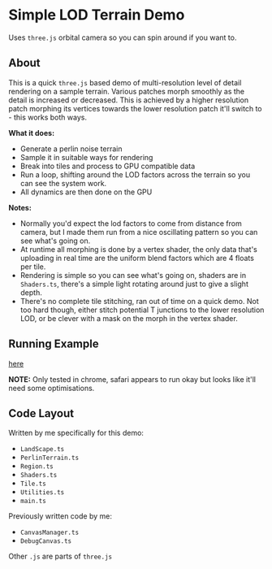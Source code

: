Simple LOD Terrain Demo
=======================

Uses `three.js` orbital camera so you can spin around if you want to.


About
-----

This is a quick `three.js` based demo of multi-resolution level of detail rendering on a sample terrain. Various patches morph smoothly as the detail is increased or decreased. This is achieved by a higher resolution patch morphing its vertices towards the lower resolution patch it'll switch to - this works both ways.


**What it does:**

- Generate a perlin noise terrain
- Sample it in suitable ways for rendering
- Break into tiles and process to GPU compatible data
- Run a loop, shifting around the LOD factors across the terrain so you can see the system work.
- All dynamics are then done on the GPU


**Notes:**

- Normally you'd expect the lod factors to come from distance from camera, but I made them run from a nice oscillating pattern so you can see what's going on.
- At runtime all morphing is done by a vertex shader, the only data that's uploading in real time are the uniform blend factors which are 4 floats per tile.
- Rendering is simple so you can see what's going on, shaders are in `Shaders.ts`, there's a simple light rotating around just to give a slight depth.
- There's no complete tile stitching, ran out of time on a quick demo. Not too hard though, either stitch potential T junctions to the lower resolution LOD, or be clever with a mask on the morph in the vertex shader.



Running Example
---------------

[here]( https://logicformation.com/terrain/main.html )

**NOTE:** Only tested in chrome, safari appears to run okay but looks like it'll need some optimisations.



Code Layout
-----------

 Written by me specifically for this demo:

- `LandScape.ts`
- `PerlinTerrain.ts`
- `Region.ts`
- `Shaders.ts`
- `Tile.ts`
- `Utilities.ts`
- `main.ts`


Previously written code by me:

- `CanvasManager.ts`
- `DebugCanvas.ts`



Other `.js` are parts of `three.js`


